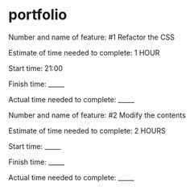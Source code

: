 # portfolio
Number and name of feature: #1 Refactor the CSS

Estimate of time needed to complete: 1 HOUR

Start time: 21:00

Finish time: _____

Actual time needed to complete: _____

Number and name of feature: #2 Modify the contents

Estimate of time needed to complete: 2 HOURS

Start time: _____

Finish time: _____

Actual time needed to complete: _____